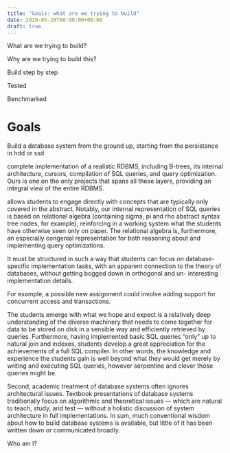 ```yaml
---
title: "Goals: what are we trying to build"
date: 2019-05-28T00:00:00+00:00
draft: true
---
```



What are we trying to build?

Why are we trying to build this?


Build step by step

Tested

Benchmarked


# Goals

Build a database system from the ground up, starting from the persistance in hdd or ssd

complete implementation of a realistic RDBMS, including B-trees, its internal architecture, cursors, compilation of SQL queries, and query optimization. Ours is one on the only projects that spans all these layers, providing an integral view of the entire RDBMS.

allows students to engage directly with concepts that are typically only covered in the abstract. Notably, our internal representation of SQL queries is based on relational algebra (containing sigma, pi and rho abstract syntax tree nodes, for example), reinforcing in a working system what the students have otherwise seen only on paper. The relational algebra is, furthermore, an especially congenial representation for both reasoning about and implementing query optimizations.

It must be structured in such a way that students can focus on database-specific implementation tasks, with an apparent connection to the theory of databases, without getting bogged down in orthogonal and un- interesting implementation details.

For example, a possible new assignment could involve adding support for concurrent access and transactions. 

The students emerge with what we hope and expect is a relatively deep understanding of the diverse machinery that needs to come together for data to be stored on disk in a sensible way and efficiently retrieved by queries. Furthermore, having implemented basic SQL queries “only” up to natural join and indexes, students develop a great appreciation for the achievements of a full SQL compiler. In other words, the knowledge and experience the students gain is well beyond what they would get merely by writing and executing SQL queries, however serpentine and clever those queries might be. 

 Second, academic treatment of database systems often ignores architectural issues. Textbook presentations of database systems traditionally focus on algorithmic and theoretical issues — which are natural to teach, study, and test — without a holistic discussion of system architecture in full implementations. In sum, much conventional wisdom about how to build database systems is available, but little of it has been written down or communicated broadly.

 Who am I?

